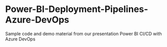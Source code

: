 # Power-BI-Deployment-Pipelines-Azure-DevOps
Sample code and demo material from our presentation Power BI CI/CD with Azure DevOps
